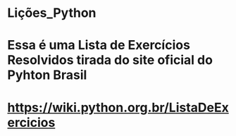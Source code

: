 # Lições_Python
# Essa é uma Lista de Exercícios Resolvidos tirada do site oficial do Pyhton Brasil
# https://wiki.python.org.br/ListaDeExercicios

